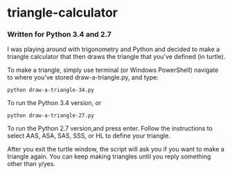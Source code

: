 # triangle-calculator
### Written for Python 3.4 and 2.7

I was playing around with trigonometry and Python and decided to make a triangle calculator that then draws the triangle that you've defined (in turtle).

To make a triangle, simply use terminal (or Windows PowerShell) navigate to where you've stored draw-a-triangle.py, and type:
```
python draw-a-triangle-34.py
```
To run the Python 3.4 version, or 
```
python draw-a-triangle-27.py
```
To run the Python 2.7 version,and press enter. Follow the instructions to select AAS, ASA, SAS, SSS, or HL to define your triangle.

After you exit the turtle window, the script will ask you if you want to make a triangle again. You can keep making triangles until you reply something other than y/yes.
